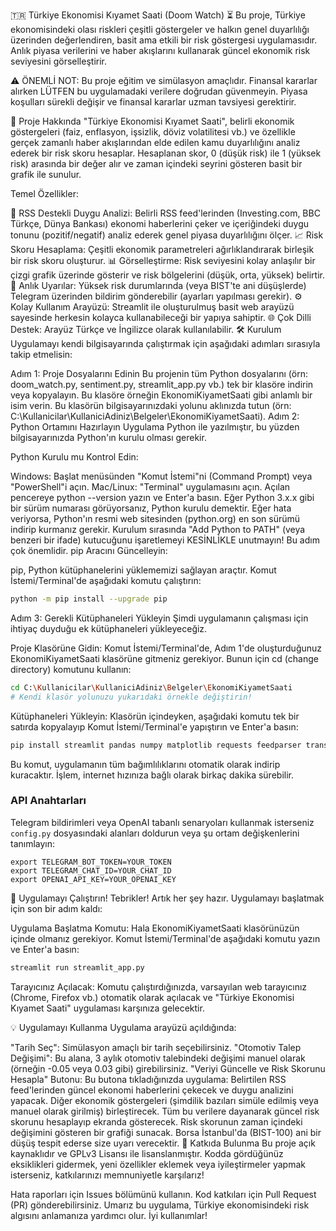 🇹🇷 Türkiye Ekonomisi Kıyamet Saati (Doom Watch) ⏳
Bu proje, Türkiye ekonomisindeki olası riskleri çeşitli göstergeler ve halkın genel duyarlılığı üzerinden değerlendiren, basit ama etkili bir risk göstergesi uygulamasıdır. Anlık piyasa verilerini ve haber akışlarını kullanarak güncel ekonomik risk seviyesini görselleştirir.

⚠️ ÖNEMLİ NOT: Bu proje eğitim ve simülasyon amaçlıdır. Finansal kararlar alırken LÜTFEN bu uygulamadaki verilere doğrudan güvenmeyin. Piyasa koşulları sürekli değişir ve finansal kararlar uzman tavsiyesi gerektirir.

🚀 Proje Hakkında
"Türkiye Ekonomisi Kıyamet Saati", belirli ekonomik göstergeleri (faiz, enflasyon, işsizlik, döviz volatilitesi vb.) ve özellikle gerçek zamanlı haber akışlarından elde edilen kamu duyarlılığını analiz ederek bir risk skoru hesaplar. Hesaplanan skor, 0 (düşük risk) ile 1 (yüksek risk) arasında bir değer alır ve zaman içindeki seyrini gösteren basit bir grafik ile sunulur.

Temel Özellikler:

📰 RSS Destekli Duygu Analizi: Belirli RSS feed'lerinden (Investing.com, BBC Türkçe, Dünya Bankası) ekonomi haberlerini çeker ve içeriğindeki duygu tonunu (pozitif/negatif) analiz ederek genel piyasa duyarlılığını ölçer.
📈 Risk Skoru Hesaplama: Çeşitli ekonomik parametreleri ağırlıklandırarak birleşik bir risk skoru oluşturur.
📊 Görselleştirme: Risk seviyesini kolay anlaşılır bir çizgi grafik üzerinde gösterir ve risk bölgelerini (düşük, orta, yüksek) belirtir.
🚨 Anlık Uyarılar: Yüksek risk durumlarında (veya BIST'te ani düşüşlerde) Telegram üzerinden bildirim gönderebilir (ayarları yapılması gerekir).
⚙️ Kolay Kullanım Arayüzü: Streamlit ile oluşturulmuş basit web arayüzü sayesinde herkesin kolayca kullanabileceği bir yapıya sahiptir.
🌐 Çok Dilli Destek: Arayüz Türkçe ve İngilizce olarak kullanılabilir.
🛠️ Kurulum
Uygulamayı kendi bilgisayarında çalıştırmak için aşağıdaki adımları sırasıyla takip etmelisin:

Adım 1: Proje Dosyalarını Edinin
Bu projenin tüm Python dosyalarını (örn: doom_watch.py, sentiment.py, streamlit_app.py vb.) tek bir klasöre indirin veya kopyalayın.
Bu klasöre örneğin EkonomiKiyametSaati gibi anlamlı bir isim verin.
Bu klasörün bilgisayarınızdaki yolunu aklınızda tutun (örn: C:\Kullanicilar\KullaniciAdiniz\Belgeler\EkonomiKiyametSaati).
Adım 2: Python Ortamını Hazırlayın
Uygulama Python ile yazılmıştır, bu yüzden bilgisayarınızda Python'ın kurulu olması gerekir.

Python Kurulu mu Kontrol Edin:

Windows: Başlat menüsünden "Komut İstemi"ni (Command Prompt) veya "PowerShell"i açın.
Mac/Linux: "Terminal" uygulamasını açın.
Açılan pencereye python --version yazın ve Enter'a basın.
Eğer Python 3.x.x gibi bir sürüm numarası görüyorsanız, Python kurulu demektir.
Eğer hata veriyorsa, Python'ın resmi web sitesinden (python.org) en son sürümü indirip kurmanız gerekir. Kurulum sırasında "Add Python to PATH" (veya benzeri bir ifade) kutucuğunu işaretlemeyi KESİNLİKLE unutmayın! Bu adım çok önemlidir.
pip Aracını Güncelleyin:

pip, Python kütüphanelerini yüklememizi sağlayan araçtır. Komut İstemi/Terminal'de aşağıdaki komutu çalıştırın:
```bash
python -m pip install --upgrade pip
```
Adım 3: Gerekli Kütüphaneleri Yükleyin
Şimdi uygulamanın çalışması için ihtiyaç duyduğu ek kütüphaneleri yükleyeceğiz.

Proje Klasörüne Gidin: Komut İstemi/Terminal'de, Adım 1'de oluşturduğunuz EkonomiKiyametSaati klasörüne gitmeniz gerekiyor. Bunun için cd (change directory) komutunu kullanın:
```bash
cd C:\Kullanicilar\KullaniciAdiniz\Belgeler\EkonomiKiyametSaati
# Kendi klasör yolunuzu yukarıdaki örnekle değiştirin!
```
Kütüphaneleri Yükleyin: Klasörün içindeyken, aşağıdaki komutu tek bir satırda kopyalayıp Komut İstemi/Terminal'e yapıştırın ve Enter'a basın:
```bash
pip install streamlit pandas numpy matplotlib requests feedparser transformers torch
```
Bu komut, uygulamanın tüm bağımlılıklarını otomatik olarak indirip kuracaktır. İşlem, internet hızınıza bağlı olarak birkaç dakika sürebilir.

### API Anahtarları
Telegram bildirimleri veya OpenAI tabanlı senaryoları kullanmak isterseniz `config.py` dosyasındaki alanları doldurun veya şu ortam değişkenlerini tanımlayın:

```
export TELEGRAM_BOT_TOKEN=YOUR_TOKEN
export TELEGRAM_CHAT_ID=YOUR_CHAT_ID
export OPENAI_API_KEY=YOUR_OPENAI_KEY
```
🚀 Uygulamayı Çalıştırın!
Tebrikler! Artık her şey hazır. Uygulamayı başlatmak için son bir adım kaldı:

Uygulama Başlatma Komutu: Hala EkonomiKiyametSaati klasörünüzün içinde olmanız gerekiyor. Komut İstemi/Terminal'de aşağıdaki komutu yazın ve Enter'a basın:
```bash
streamlit run streamlit_app.py
```
Tarayıcınız Açılacak: Komutu çalıştırdığınızda, varsayılan web tarayıcınız (Chrome, Firefox vb.) otomatik olarak açılacak ve "Türkiye Ekonomisi Kıyamet Saati" uygulaması karşınıza gelecektir.

💡 Uygulamayı Kullanma
Uygulama arayüzü açıldığında:

"Tarih Seç": Simülasyon amaçlı bir tarih seçebilirsiniz.
"Otomotiv Talep Değişimi": Bu alana, 3 aylık otomotiv talebindeki değişimi manuel olarak (örneğin -0.05 veya 0.03 gibi) girebilirsiniz.
"Veriyi Güncelle ve Risk Skorunu Hesapla" Butonu: Bu butona tıkladığınızda uygulama:
Belirtilen RSS feed'lerinden güncel ekonomi haberlerini çekecek ve duygu analizini yapacak.
Diğer ekonomik göstergeleri (şimdilik bazıları simüle edilmiş veya manuel olarak girilmiş) birleştirecek.
Tüm bu verilere dayanarak güncel risk skorunu hesaplayıp ekranda gösterecek.
Risk skorunun zaman içindeki değişimini gösteren bir grafiği sunacak.
Borsa İstanbul'da (BIST-100) ani bir düşüş tespit ederse size uyarı verecektir.
🤝 Katkıda Bulunma
Bu proje açık kaynaklıdır ve GPLv3 Lisansı ile lisanslanmıştır. Kodda gördüğünüz eksiklikleri gidermek, yeni özellikler eklemek veya iyileştirmeler yapmak isterseniz, katkılarınızı memnuniyetle karşılarız!

Hata raporları için Issues bölümünü kullanın.
Kod katkıları için Pull Request (PR) gönderebilirsiniz.
Umarız bu uygulama, Türkiye ekonomisindeki risk algısını anlamanıza yardımcı olur. İyi kullanımlar!
